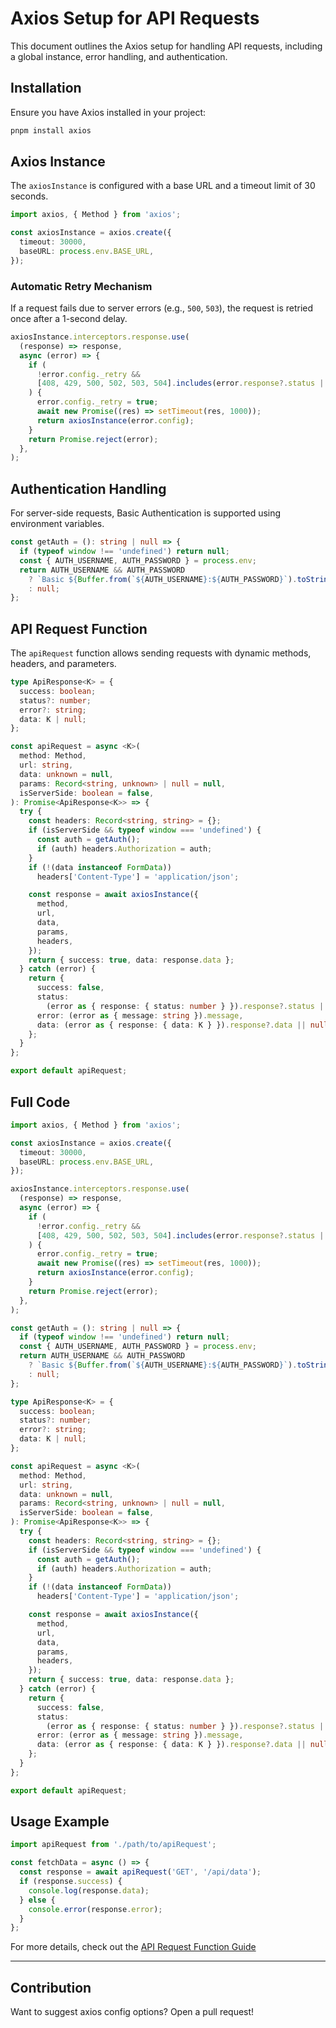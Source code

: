 # Axios Setup for API Requests

This document outlines the Axios setup for handling API requests, including a global instance, error handling, and authentication.

## Installation

Ensure you have Axios installed in your project:

```bash
pnpm install axios
```

## Axios Instance

The `axiosInstance` is configured with a base URL and a timeout limit of 30 seconds.

```typescript
import axios, { Method } from 'axios';

const axiosInstance = axios.create({
  timeout: 30000,
  baseURL: process.env.BASE_URL,
});
```

### Automatic Retry Mechanism

If a request fails due to server errors (e.g., `500`, `503`), the request is retried once after a 1-second delay.

```typescript
axiosInstance.interceptors.response.use(
  (response) => response,
  async (error) => {
    if (
      !error.config._retry &&
      [408, 429, 500, 502, 503, 504].includes(error.response?.status || 0)
    ) {
      error.config._retry = true;
      await new Promise((res) => setTimeout(res, 1000));
      return axiosInstance(error.config);
    }
    return Promise.reject(error);
  },
);
```

## Authentication Handling

For server-side requests, Basic Authentication is supported using environment variables.

```typescript
const getAuth = (): string | null => {
  if (typeof window !== 'undefined') return null;
  const { AUTH_USERNAME, AUTH_PASSWORD } = process.env;
  return AUTH_USERNAME && AUTH_PASSWORD
    ? `Basic ${Buffer.from(`${AUTH_USERNAME}:${AUTH_PASSWORD}`).toString('base64')}`
    : null;
};
```

## API Request Function

The `apiRequest` function allows sending requests with dynamic methods, headers, and parameters.

```typescript
type ApiResponse<K> = {
  success: boolean;
  status?: number;
  error?: string;
  data: K | null;
};

const apiRequest = async <K>(
  method: Method,
  url: string,
  data: unknown = null,
  params: Record<string, unknown> | null = null,
  isServerSide: boolean = false,
): Promise<ApiResponse<K>> => {
  try {
    const headers: Record<string, string> = {};
    if (isServerSide && typeof window === 'undefined') {
      const auth = getAuth();
      if (auth) headers.Authorization = auth;
    }
    if (!(data instanceof FormData))
      headers['Content-Type'] = 'application/json';

    const response = await axiosInstance({
      method,
      url,
      data,
      params,
      headers,
    });
    return { success: true, data: response.data };
  } catch (error) {
    return {
      success: false,
      status:
        (error as { response: { status: number } }).response?.status || 500,
      error: (error as { message: string }).message,
      data: (error as { response: { data: K } }).response?.data || null,
    };
  }
};

export default apiRequest;
```

## Full Code

```typescript
import axios, { Method } from 'axios';

const axiosInstance = axios.create({
  timeout: 30000,
  baseURL: process.env.BASE_URL,
});

axiosInstance.interceptors.response.use(
  (response) => response,
  async (error) => {
    if (
      !error.config._retry &&
      [408, 429, 500, 502, 503, 504].includes(error.response?.status || 0)
    ) {
      error.config._retry = true;
      await new Promise((res) => setTimeout(res, 1000));
      return axiosInstance(error.config);
    }
    return Promise.reject(error);
  },
);

const getAuth = (): string | null => {
  if (typeof window !== 'undefined') return null;
  const { AUTH_USERNAME, AUTH_PASSWORD } = process.env;
  return AUTH_USERNAME && AUTH_PASSWORD
    ? `Basic ${Buffer.from(`${AUTH_USERNAME}:${AUTH_PASSWORD}`).toString('base64')}`
    : null;
};

type ApiResponse<K> = {
  success: boolean;
  status?: number;
  error?: string;
  data: K | null;
};

const apiRequest = async <K>(
  method: Method,
  url: string,
  data: unknown = null,
  params: Record<string, unknown> | null = null,
  isServerSide: boolean = false,
): Promise<ApiResponse<K>> => {
  try {
    const headers: Record<string, string> = {};
    if (isServerSide && typeof window === 'undefined') {
      const auth = getAuth();
      if (auth) headers.Authorization = auth;
    }
    if (!(data instanceof FormData))
      headers['Content-Type'] = 'application/json';

    const response = await axiosInstance({
      method,
      url,
      data,
      params,
      headers,
    });
    return { success: true, data: response.data };
  } catch (error) {
    return {
      success: false,
      status:
        (error as { response: { status: number } }).response?.status || 500,
      error: (error as { message: string }).message,
      data: (error as { response: { data: K } }).response?.data || null,
    };
  }
};

export default apiRequest;
```

## Usage Example

```typescript
import apiRequest from './path/to/apiRequest';

const fetchData = async () => {
  const response = await apiRequest('GET', '/api/data');
  if (response.success) {
    console.log(response.data);
  } else {
    console.error(response.error);
  }
};
```

For more details, check out the [API Request Function Guide](./misc/axios-apiRequest-guide.md)

---

## Contribution
Want to suggest axios config options? Open a pull request!
